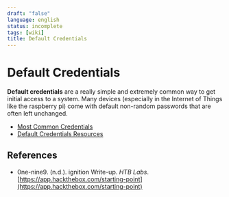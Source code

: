 ```yaml
---
draft: "false"
language: english
status: incomplete
tags: [wiki]
title: Default Credentials
---
```


# Default Credentials

**Default credentials** are a really simple and extremely common way to get initial access to a system. Many devices (especially in the Internet of Things like the raspberry pi) come with default non-random passwords that are often left unchanged.

- [Most Common Credentials](most-common-credentials.md)
- [Default Credentials Resources](default-credentials-resources.md)

## References

- 0ne-nine9. (n.d.). <span class="reference-title">ignition Write-up</span>. _HTB Labs_. [https://app.hackthebox.com/starting-point](https://app.hackthebox.com/starting-point)
